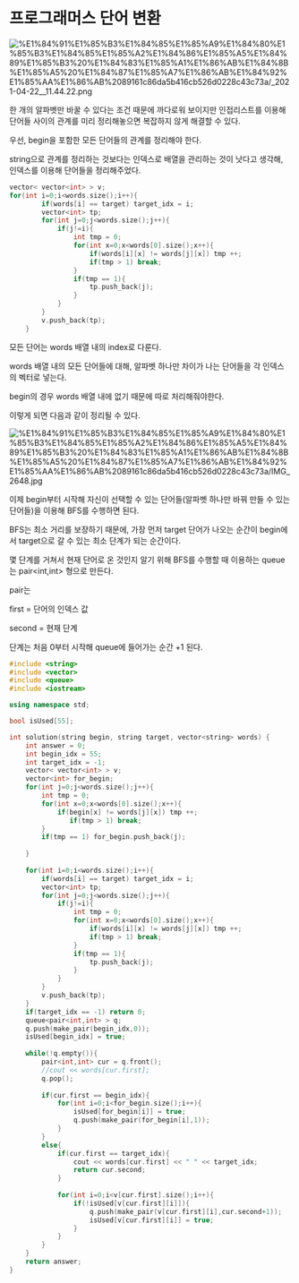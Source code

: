 # 프로그래머스 단어 변환

![%E1%84%91%E1%85%B3%E1%84%85%E1%85%A9%E1%84%80%E1%85%B3%E1%84%85%E1%85%A2%E1%84%86%E1%85%A5%E1%84%89%E1%85%B3%20%E1%84%83%E1%85%A1%E1%86%AB%E1%84%8B%E1%85%A5%20%E1%84%87%E1%85%A7%E1%86%AB%E1%84%92%E1%85%AA%E1%86%AB%2089161c86da5b416cb526d0228c43c73a/_2021-04-22__11.44.22.png](%E1%84%91%E1%85%B3%E1%84%85%E1%85%A9%E1%84%80%E1%85%B3%E1%84%85%E1%85%A2%E1%84%86%E1%85%A5%E1%84%89%E1%85%B3%20%E1%84%83%E1%85%A1%E1%86%AB%E1%84%8B%E1%85%A5%20%E1%84%87%E1%85%A7%E1%86%AB%E1%84%92%E1%85%AA%E1%86%AB%2089161c86da5b416cb526d0228c43c73a/_2021-04-22__11.44.22.png)

한 개의 알파벳만 바꿀 수 있다는 조건 때문에 까다로워 보이지만 인접리스트를 이용해 단어들 사이의 관계를 미리 정리해놓으면 복잡하지 않게 해결할 수 있다. 

우선, begin을 포함한 모든 단어들의 관계를 정리해야 한다. 

string으로 관계를 정리하는 것보다는 인덱스로 배열을 관리하는 것이 낫다고 생각해, 인덱스를 이용해 단어들을 정리해주었다. 

```cpp
vector< vector<int> > v;
for(int i=0;i<words.size();i++){
        if(words[i] == target) target_idx = i;
        vector<int> tp;
        for(int j=0;j<words.size();j++){
            if(j!=i){
                int tmp = 0;
                for(int x=0;x<words[0].size();x++){
                    if(words[i][x] != words[j][x]) tmp ++;
                    if(tmp > 1) break;
                }
                if(tmp == 1){
                    tp.push_back(j);
                }
            }
        }
        v.push_back(tp);
    }
```

모든 단어는 words 배열 내의 index로 다룬다. 

words 배열 내의 모든 단어들에 대해, 알파벳 하나만 차이가 나는 단어들을 각 인덱스의 벡터로 넣는다. 

begin의 경우 words 배열 내에 없기 때문에 따로 처리해줘야한다. 

이렇게 되면 다음과 같이 정리될 수 있다. 

![%E1%84%91%E1%85%B3%E1%84%85%E1%85%A9%E1%84%80%E1%85%B3%E1%84%85%E1%85%A2%E1%84%86%E1%85%A5%E1%84%89%E1%85%B3%20%E1%84%83%E1%85%A1%E1%86%AB%E1%84%8B%E1%85%A5%20%E1%84%87%E1%85%A7%E1%86%AB%E1%84%92%E1%85%AA%E1%86%AB%2089161c86da5b416cb526d0228c43c73a/IMG_2648.jpg](%E1%84%91%E1%85%B3%E1%84%85%E1%85%A9%E1%84%80%E1%85%B3%E1%84%85%E1%85%A2%E1%84%86%E1%85%A5%E1%84%89%E1%85%B3%20%E1%84%83%E1%85%A1%E1%86%AB%E1%84%8B%E1%85%A5%20%E1%84%87%E1%85%A7%E1%86%AB%E1%84%92%E1%85%AA%E1%86%AB%2089161c86da5b416cb526d0228c43c73a/IMG_2648.jpg)

이제 begin부터 시작해 자신이 선택할 수 있는 단어들(알파벳 하나만 바꿔 만들 수 있는 단어들)을 이용해 BFS를 수행하면 된다. 

BFS는 최소 거리를 보장하기 때문에, 가장 먼저 target 단어가 나오는 순간이 begin에서 target으로 갈 수 있는 최소 단계가 되는 순간이다. 

몇 단계를 거쳐서 현재 단어로 온 것인지 알기 위해 BFS를 수행할 때 이용하는 queue는 pair<int,int> 형으로 만든다. 

pair는 

first = 단어의 인덱스 값

second = 현재 단계

단계는 처음 0부터 시작해 queue에 들어가는 순간 +1 된다. 

```cpp
#include <string>
#include <vector>
#include <queue>
#include <iostream>

using namespace std;

bool isUsed[55];

int solution(string begin, string target, vector<string> words) {
    int answer = 0;
    int begin_idx = 55;
    int target_idx = -1;
    vector< vector<int> > v;
    vector<int> for_begin;
    for(int j=0;j<words.size();j++){
        int tmp = 0;
        for(int x=0;x<words[0].size();x++){
        	if(begin[x] != words[j][x]) tmp ++;
               if(tmp > 1) break;
        }
        if(tmp == 1) for_begin.push_back(j);
                
    }
    
    for(int i=0;i<words.size();i++){
        if(words[i] == target) target_idx = i;
        vector<int> tp;
        for(int j=0;j<words.size();j++){
            if(j!=i){
                int tmp = 0;
                for(int x=0;x<words[0].size();x++){
                    if(words[i][x] != words[j][x]) tmp ++;
                    if(tmp > 1) break;
                }
                if(tmp == 1){
                    tp.push_back(j);
                }
            }
        }
        v.push_back(tp);
    }
    if(target_idx == -1) return 0;
    queue<pair<int,int> > q;
    q.push(make_pair(begin_idx,0));
    isUsed[begin_idx] = true;
    
    while(!q.empty()){
        pair<int,int> cur = q.front();
        //cout << words[cur.first];
        q.pop();
        
        if(cur.first == begin_idx){
            for(int i=0;i<for_begin.size();i++){
                isUsed[for_begin[i]] = true;
                q.push(make_pair(for_begin[i],1));
            }
        }
        else{
        	if(cur.first == target_idx){
            	cout << words[cur.first] << " " << target_idx;
            	return cur.second;
       		}
        
        	for(int i=0;i<v[cur.first].size();i++){
            	if(!isUsed[v[cur.first][i]]){
                	q.push(make_pair(v[cur.first][i],cur.second+1));
                	isUsed[v[cur.first][i]] = true;
           		}
        	}
        }
    }
    return answer;
}
```